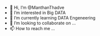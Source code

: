 - 👋 Hi, I’m @ManthanThadve
- 👀 I’m interested in Big DATA
- 🌱 I’m currently learning DATA Engeneering
- 💞️ I’m looking to collaborate on ...
- 📫 How to reach me ...

<!---
ManthanThadve/ManthanThadve is a ✨ special ✨ repository because its `README.md` (this file) appears on your GitHub profile.
You can click the Preview link to take a look at your changes.
--->
